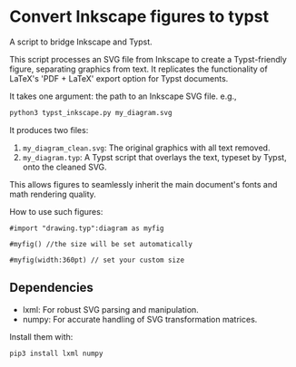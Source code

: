 # Convert Inkscape figures to typst
A script to bridge Inkscape and Typst.

This script processes an SVG file from Inkscape to create a Typst-friendly
figure, separating graphics from text. It replicates the functionality of
LaTeX's 'PDF + LaTeX' export option for Typst documents.

It takes one argument: the path to an Inkscape SVG file.
e.g., 
```sh
python3 typst_inkscape.py my_diagram.svg
```

It produces two files:
1.  `my_diagram_clean.svg`: The original graphics with all text removed.
2.  `my_diagram.typ`: A Typst script that overlays the text, typeset by
    Typst, onto the cleaned SVG.

This allows figures to seamlessly inherit the main document's fonts and
math rendering quality.

How to use such figures:
```typst
#import "drawing.typ":diagram as myfig

#myfig() //the size will be set automatically
 
#myfig(width:360pt) // set your custom size
```

## Dependencies
- lxml: For robust SVG parsing and manipulation.
- numpy: For accurate handling of SVG transformation matrices.

Install them with:
```sh
pip3 install lxml numpy
```


